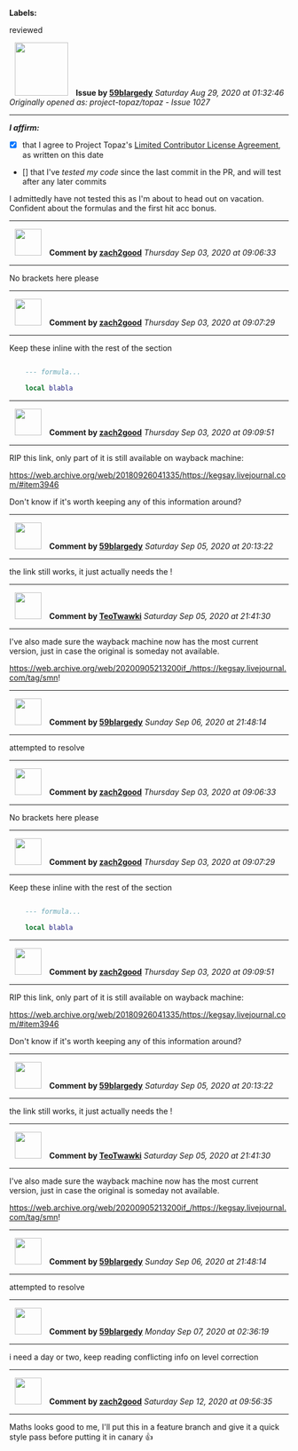 **Labels:**

reviewed



<a href="https://github.com/59blargedy"><img src="https://avatars0.githubusercontent.com/u/52636208?v=4" width="96" height="96" hspace="10"></img></a> **Issue by [59blargedy](https://github.com/59blargedy)**
_Saturday Aug 29, 2020 at 01:32:46_
_Originally opened as: project-topaz/topaz - Issue 1027_

----

<!-- place 'x' mark between square [] brackets to affirm: -->
**_I affirm:_**
- [x] that I agree to Project Topaz's [Limited Contributor License Agreement](http://project-topaz.com/blob/release/CONTRIBUTOR_AGREEMENT.md), as written on this date
- [] that I've _tested my code_ since the last commit in the PR, and will test after any later commits

I admittedly have not tested this as I'm about to head out on vacation. Confident about the formulas and the first hit acc bonus.




----
<a href="https://github.com/zach2good"><img src="https://avatars3.githubusercontent.com/u/1389729?v=4" width="48" height="48" hspace="10"></img></a> **Comment by [zach2good](https://github.com/zach2good)**
_Thursday Sep 03, 2020 at 09:06:33_

----

No brackets here please


----
<a href="https://github.com/zach2good"><img src="https://avatars3.githubusercontent.com/u/1389729?v=4" width="48" height="48" hspace="10"></img></a> **Comment by [zach2good](https://github.com/zach2good)**
_Thursday Sep 03, 2020 at 09:07:29_

----

Keep these inline with the rest of the section

```lua
    --- formula...
    local blabla
```


----
<a href="https://github.com/zach2good"><img src="https://avatars3.githubusercontent.com/u/1389729?v=4" width="48" height="48" hspace="10"></img></a> **Comment by [zach2good](https://github.com/zach2good)**
_Thursday Sep 03, 2020 at 09:09:51_

----

RIP this link, only part of it is still available on wayback machine:
https://web.archive.org/web/20180926041335/https://kegsay.livejournal.com/#item3946

Don't know if it's worth keeping any of this information around?


----
<a href="https://github.com/59blargedy"><img src="https://avatars0.githubusercontent.com/u/52636208?v=4" width="48" height="48" hspace="10"></img></a> **Comment by [59blargedy](https://github.com/59blargedy)**
_Saturday Sep 05, 2020 at 20:13:22_

----

the link still works, it just actually needs the !


----
<a href="https://github.com/TeoTwawki"><img src="https://avatars0.githubusercontent.com/u/6871475?v=4" width="48" height="48" hspace="10"></img></a> **Comment by [TeoTwawki](https://github.com/TeoTwawki)**
_Saturday Sep 05, 2020 at 21:41:30_

----

I've also made sure the wayback machine now has the most current version, just in case the original is someday not available.

https://web.archive.org/web/20200905213200if_/https://kegsay.livejournal.com/tag/smn!


----
<a href="https://github.com/59blargedy"><img src="https://avatars0.githubusercontent.com/u/52636208?v=4" width="48" height="48" hspace="10"></img></a> **Comment by [59blargedy](https://github.com/59blargedy)**
_Sunday Sep 06, 2020 at 21:48:14_

----

attempted to resolve


----
<a href="https://github.com/zach2good"><img src="https://avatars3.githubusercontent.com/u/1389729?v=4" width="48" height="48" hspace="10"></img></a> **Comment by [zach2good](https://github.com/zach2good)**
_Thursday Sep 03, 2020 at 09:06:33_

----

No brackets here please


----
<a href="https://github.com/zach2good"><img src="https://avatars3.githubusercontent.com/u/1389729?v=4" width="48" height="48" hspace="10"></img></a> **Comment by [zach2good](https://github.com/zach2good)**
_Thursday Sep 03, 2020 at 09:07:29_

----

Keep these inline with the rest of the section

```lua
    --- formula...
    local blabla
```


----
<a href="https://github.com/zach2good"><img src="https://avatars3.githubusercontent.com/u/1389729?v=4" width="48" height="48" hspace="10"></img></a> **Comment by [zach2good](https://github.com/zach2good)**
_Thursday Sep 03, 2020 at 09:09:51_

----

RIP this link, only part of it is still available on wayback machine:
https://web.archive.org/web/20180926041335/https://kegsay.livejournal.com/#item3946

Don't know if it's worth keeping any of this information around?


----
<a href="https://github.com/59blargedy"><img src="https://avatars0.githubusercontent.com/u/52636208?v=4" width="48" height="48" hspace="10"></img></a> **Comment by [59blargedy](https://github.com/59blargedy)**
_Saturday Sep 05, 2020 at 20:13:22_

----

the link still works, it just actually needs the !


----
<a href="https://github.com/TeoTwawki"><img src="https://avatars0.githubusercontent.com/u/6871475?v=4" width="48" height="48" hspace="10"></img></a> **Comment by [TeoTwawki](https://github.com/TeoTwawki)**
_Saturday Sep 05, 2020 at 21:41:30_

----

I've also made sure the wayback machine now has the most current version, just in case the original is someday not available.

https://web.archive.org/web/20200905213200if_/https://kegsay.livejournal.com/tag/smn!


----
<a href="https://github.com/59blargedy"><img src="https://avatars0.githubusercontent.com/u/52636208?v=4" width="48" height="48" hspace="10"></img></a> **Comment by [59blargedy](https://github.com/59blargedy)**
_Sunday Sep 06, 2020 at 21:48:14_

----

attempted to resolve


----
<a href="https://github.com/59blargedy"><img src="https://avatars0.githubusercontent.com/u/52636208?v=4" width="48" height="48" hspace="10"></img></a> **Comment by [59blargedy](https://github.com/59blargedy)**
_Monday Sep 07, 2020 at 02:36:19_

----

i need a day or two, keep reading conflicting info on level correction


----
<a href="https://github.com/zach2good"><img src="https://avatars3.githubusercontent.com/u/1389729?v=4" width="48" height="48" hspace="10"></img></a> **Comment by [zach2good](https://github.com/zach2good)**
_Saturday Sep 12, 2020 at 09:56:35_

----

Maths looks good to me, I'll put this in a feature branch and give it a quick style pass before putting it in canary 👍 
